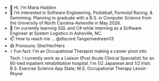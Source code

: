 - 👋 Hi, I’m Maria Haddon
- 👀 I’m interested in Software Engineering, Pickleball, Formula1 Racing, & Swimming. Planning to graduate with a B.S. in Computer Science from the University of North Carolina-Asheville in May 2026.
- 🌱 I’m currently learning SQL and C# while interning as a Software Engineer at System Logistics in Asheville, NC.
- 📫 How to reach me ... @discord Tangerinedream13
- 😄 Pronouns: She/Her/Hers
- ⚡ Fun fact: I'm an Occupational Therapist making a career pivot into Tech. I currently work as a Liaison (Post Acute Clinical Specialist) for an 80-bed inpatient rehabilitation hospital. I'm 1/2 Japanese and 1/2 Irish. B.S. Exercise Science App State; M.S. Occupational Therapy Lenoir-Rhyne

<!---
Tangerinedream13/Tangerinedream13 is a ✨ special ✨ repository because its `README.md` (this file) appears on your GitHub profile.
You can click the Preview link to take a look at your changes.
--->
